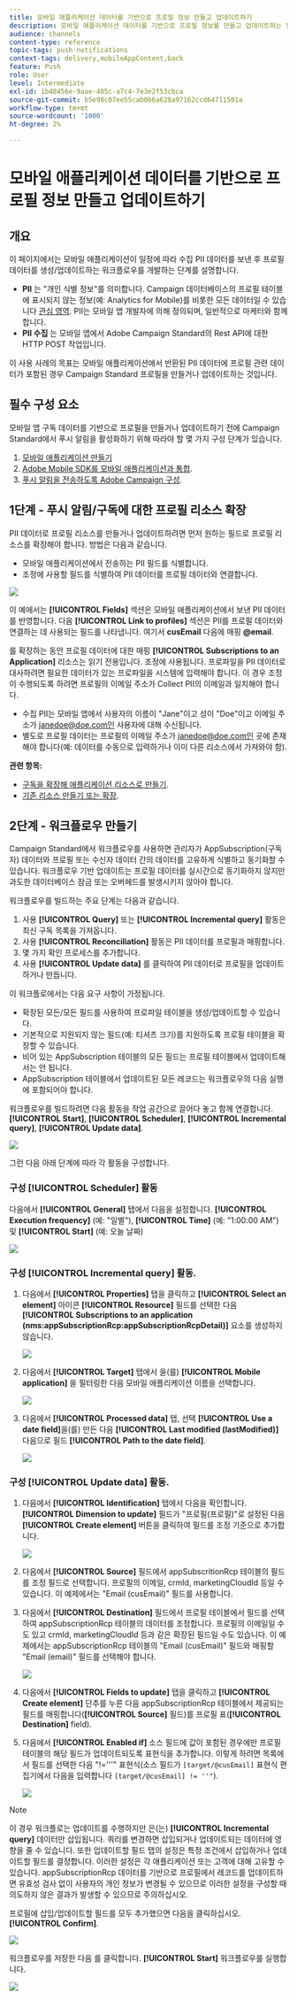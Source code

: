 ```yaml
---
title: 모바일 애플리케이션 데이터를 기반으로 프로필 정보 만들고 업데이트하기
description: 모바일 애플리케이션 데이터를 기반으로 프로필 정보를 만들고 업데이트하는 방법에 대해 알아보십시오.
audience: channels
content-type: reference
topic-tags: push-notifications
context-tags: delivery,mobileAppContent,back
feature: Push
role: User
level: Intermediate
exl-id: 1b48456e-9aae-485c-a7c4-7e3e2f53cbca
source-git-commit: b5e98c07ee55cab0b6a628a97162ccd64711501a
workflow-type: tm+mt
source-wordcount: '1000'
ht-degree: 2%

---
```


# 모바일 애플리케이션 데이터를 기반으로 프로필 정보 만들고 업데이트하기

## 개요

이 페이지에서는 모바일 애플리케이션이 일정에 따라 수집 PII 데이터를 보낸 후 프로필 데이터를 생성/업데이트하는 워크플로우를 개발하는 단계를 설명합니다.

* **PII** 는 &quot;개인 식별 정보&quot;를 의미합니다. Campaign 데이터베이스의 프로필 테이블에 표시되지 않는 정보(예: Analytics for Mobile)를 비롯한 모든 데이터일 수 있습니다 [관심 영역](../../integrating/using/about-campaign-points-of-interest-data-integration.md). PII는 모바일 앱 개발자에 의해 정의되며, 일반적으로 마케터와 함께 합니다.
* **PII 수집** 는 모바일 앱에서 Adobe Campaign Standard의 Rest API에 대한 HTTP POST 작업입니다.

이 사용 사례의 목표는 모바일 애플리케이션에서 반환된 PII 데이터에 프로필 관련 데이터가 포함된 경우 Campaign Standard 프로필을 만들거나 업데이트하는 것입니다.

## 필수 구성 요소

모바일 앱 구독 데이터를 기반으로 프로필을 만들거나 업데이트하기 전에 Campaign Standard에서 푸시 알림을 활성화하기 위해 따라야 할 몇 가지 구성 단계가 있습니다.

1. [모바일 애플리케이션 만들기](../../administration/using/configuring-a-mobile-application.md)
1. [Adobe Mobile SDK를 모바일 애플리케이션과 통합](../../administration/using/supported-mobile-use-cases.md).
1. [푸시 알림을 전송하도록 Adobe Campaign 구성](../../administration/using/configuring-a-mobile-application.md).

## 1단계 - 푸시 알림/구독에 대한 프로필 리소스 확장

PII 데이터로 프로필 리소스를 만들거나 업데이트하려면 먼저 원하는 필드로 프로필 리소스를 확장해야 합니다. 방법은 다음과 같습니다.

* 모바일 애플리케이션에서 전송하는 PII 필드를 식별합니다.
* 조정에 사용할 필드를 식별하여 PII 데이터를 프로필 데이터와 연결합니다.

![](assets/update_profile1.png)

이 예에서는 **[!UICONTROL Fields]** 섹션은 모바일 애플리케이션에서 보낸 PII 데이터를 반영합니다. 다음 **[!UICONTROL Link to profiles]** 섹션은 PII를 프로필 데이터와 연결하는 데 사용되는 필드를 나타냅니다. 여기서 **cusEmail** 다음에 매핑 **@email**.

를 확장하는 동안 프로필 데이터에 대한 매핑 **[!UICONTROL Subscriptions to an Application]** 리소스는 읽기 전용입니다. 조정에 사용됩니다. 프로파일을 PII 데이터로 대사하려면 필요한 데이터가 있는 프로파일을 시스템에 입력해야 합니다. 이 경우 조정이 수행되도록 하려면 프로필의 이메일 주소가 Collect PII의 이메일과 일치해야 합니다.

* 수집 PII는 모바일 앱에서 사용자의 이름이 &quot;Jane&quot;이고 성이 &quot;Doe&quot;이고 이메일 주소가 janedoe@doe.com인 사용자에 대해 수신됩니다.
* 별도로 프로필 데이터는 프로필의 이메일 주소가 janedoe@doe.com인 곳에 존재해야 합니다(예: 데이터를 수동으로 입력하거나 이미 다른 리소스에서 가져와야 함).

**관련 항목:**

* [구독을 확장해 애플리케이션 리소스로 만들기](../../developing/using/extending-the-subscriptions-to-an-application-resource.md).
* [기존 리소스 만들기 또는 확장](../../developing/using/key-steps-to-add-a-resource.md).

## 2단계 - 워크플로우 만들기

Campaign Standard에서 워크플로우를 사용하면 관리자가 AppSubscription(구독자) 데이터와 프로필 또는 수신자 데이터 간의 데이터를 고유하게 식별하고 동기화할 수 있습니다. 워크플로우 기반 업데이트는 프로필 데이터를 실시간으로 동기화하지 않지만 과도한 데이터베이스 잠금 또는 오버헤드를 발생시키지 않아야 합니다.

워크플로우를 빌드하는 주요 단계는 다음과 같습니다.

1. 사용 **[!UICONTROL Query]** 또는 **[!UICONTROL Incremental query]** 활동은 최신 구독 목록을 가져옵니다.
1. 사용 **[!UICONTROL Reconciliation]** 활동은 PII 데이터를 프로필과 매핑합니다.
1. 몇 가지 확인 프로세스를 추가합니다.
1. 사용 **[!UICONTROL Update data]** 를 클릭하여 PII 데이터로 프로필을 업데이트하거나 만듭니다.

이 워크플로에서는 다음 요구 사항이 가정됩니다.

* 확장된 모든/모든 필드를 사용하여 프로파일 테이블을 생성/업데이트할 수 있습니다.
* 기본적으로 지원되지 않는 필드(예: 티셔츠 크기)를 지원하도록 프로필 테이블을 확장할 수 있습니다.
* 비어 있는 AppSubscription 테이블의 모든 필드는 프로필 테이블에서 업데이트해서는 안 됩니다.
* AppSubscription 테이블에서 업데이트된 모든 레코드는 워크플로우의 다음 실행에 포함되어야 합니다.

워크플로우를 빌드하려면 다음 활동을 작업 공간으로 끌어다 놓고 함께 연결합니다. **[!UICONTROL Start]**, **[!UICONTROL Scheduler]**, **[!UICONTROL Incremental query]**, **[!UICONTROL Update data]**.

![](assets/update_profile0.png)

그런 다음 아래 단계에 따라 각 활동을 구성합니다.

### 구성 **[!UICONTROL Scheduler]** 활동

다음에서 **[!UICONTROL General]** 탭에서 다음을 설정합니다. **[!UICONTROL Execution frequency]** (예: &quot;일별&quot;), **[!UICONTROL Time]** (예: &quot;1:00:00 AM&quot;) 및 **[!UICONTROL Start]** (예: 오늘 날짜)

![](assets/update_profile2.png)

### 구성 **[!UICONTROL Incremental query]** 활동.

1. 다음에서 **[!UICONTROL Properties]** 탭을 클릭하고 **[!UICONTROL Select an element]** 아이콘 **[!UICONTROL Resource]** 필드를 선택한 다음 **[!UICONTROL Subscriptions to an application (nms:appSubscriptionRcp:appSubscriptionRcpDetail)]** 요소를 생성하지 않습니다.

   ![](assets/update_profile3.png)

1. 다음에서 **[!UICONTROL Target]** 탭에서 을(를) **[!UICONTROL Mobile application]** 을 필터링한 다음 모바일 애플리케이션 이름을 선택합니다.

   ![](assets/update_profile4.png)

1. 다음에서 **[!UICONTROL Processed data]** 탭, 선택 **[!UICONTROL Use a date field]**&#x200B;을(를) 만든 다음 **[!UICONTROL Last modified (lastModified)]**  다음으로 필드 **[!UICONTROL Path to the date field]**.

   ![](assets/update_profile5.png)

### 구성 **[!UICONTROL Update data]** 활동.

1. 다음에서 **[!UICONTROL Identification]** 탭에서 다음을 확인합니다. **[!UICONTROL Dimension to update]** 필드가 &quot;프로필(프로필)&quot;로 설정된 다음 **[!UICONTROL Create element]** 버튼을 클릭하여 필드를 조정 기준으로 추가합니다.

   ![](assets/update_profile_createelement.png)

1. 다음에서 **[!UICONTROL Source]** 필드에서 appSubscritionRcp 테이블의 필드를 조정 필드로 선택합니다. 프로필의 이메일, crmId, marketingCloudId 등일 수 있습니다. 이 예제에서는 &quot;Email (cusEmail)&quot; 필드를 사용합니다.

1. 다음에서 **[!UICONTROL Destination]** 필드에서 프로필 테이블에서 필드를 선택하여 appSubscriptionRcp 테이블의 데이터를 조정합니다. 프로필의 이메일일 수도 있고 crmId, marketingCloudId 등과 같은 확장된 필드일 수도 있습니다. 이 예제에서는 appSubscriptionRcp 테이블의 &quot;Email (cusEmail)&quot; 필드와 매핑할 &quot;Email (email)&quot; 필드를 선택해야 합니다.

   ![](assets/update_profile7.png)

1. 다음에서 **[!UICONTROL Fields to update]** 탭을 클릭하고 **[!UICONTROL Create element]** 단추를 누른 다음 appSubscriptionRcp 테이블에서 제공되는 필드를 매핑합니다(**[!UICONTROL Source]** 필드)를 프로필 표(**[!UICONTROL Destination]** field).

1. 다음에서 **[!UICONTROL Enabled if]** 소스 필드에 값이 포함된 경우에만 프로필 테이블의 해당 필드가 업데이트되도록 표현식을 추가합니다. 이렇게 하려면 목록에서 필드를 선택한 다음 &quot;!=&#39;&#39;&#39;&quot; 표현식(소스 필드가 `[target/@cusEmail]` 표현식 편집기에서 다음을 입력합니다 `[target/@cusEmail] != ''"`).

   ![](assets/update_profile8.png)

>[!NOTE]
>
>이 경우 워크플로는 업데이트를 수행하지만 은(는) **[!UICONTROL Incremental query]** 데이터만 삽입됩니다. 쿼리를 변경하면 삽입되거나 업데이트되는 데이터에 영향을 줄 수 있습니다.
>또한 업데이트할 필드 탭의 설정은 특정 조건에서 삽입하거나 업데이트할 필드를 결정합니다. 이러한 설정은 각 애플리케이션 또는 고객에 대해 고유할 수 있습니다.
>appSubscriptionRcp 데이터를 기반으로 프로필에서 레코드를 업데이트하면 유효성 검사 없이 사용자의 개인 정보가 변경될 수 있으므로 이러한 설정을 구성할 때 의도하지 않은 결과가 발생할 수 있으므로 주의하십시오.

프로필에 삽입/업데이트할 필드를 모두 추가했으면 다음을 클릭하십시오. **[!UICONTROL Confirm]**.

![](assets/update_profile9.png)

워크플로우를 저장한 다음 를 클릭합니다. **[!UICONTROL Start]** 워크플로우를 실행합니다.

![](assets/update_profile10.png)
